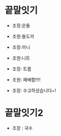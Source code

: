 # 끝말잇기

* 조장:온돌
* 조원:돌도끼
* 조장:끼니
* 조원:니트
* 조장: 트름
* 조원: 패배함!!!!

* 조장: 수고하셨습니다~!

# 끝말잇기2

* 조장 : 국수